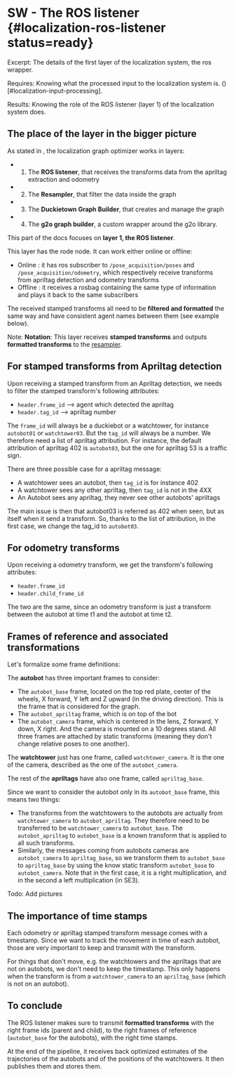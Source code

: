 
# SW - The ROS listener {#localization-ros-listener status=ready}

Excerpt: The details of the first layer of the localization system, the ros wrapper.

<div class='requirements' markdown="1">

Requires: Knowing what the processed input to the localization system is. ()[#localization-input-processing].

Results: Knowing the role of the ROS listener (layer 1) of the localization system does.
</div>

<minitoc/>

## The place of the layer in the bigger picture

As stated in [](#part:autolab-localization-software), the localization graph optimizer works in layers:

* 1) The **ROS listener**, that receives the transforms data from the apriltag extraction and odometry
* 2) The **Resampler**, that filter the data inside the graph
* 3) The **Duckietown Graph Builder**, that creates and manage the graph
* 4) The **g2o graph builder**, a custom wrapper around the g2o library.

This part of the docs focuses on **layer 1, the ROS listener**.

This layer has the rode node. It can work either online or offline:

- Online : it has ros subscriber to `/pose_acquisition/poses` and `/pose_acquisition/odometry`, which respectively receive transforms from apriltag detection and odometry transforms
- Offline : it receives a rosbag containing the same type of information and plays it back to the same subscribers

The received stamped transforms all need to be **filtered and formatted** the same way and have consistent agent names between them (see example below).

Note: **Notation**: This layer receives **stamped transforms** and outputs **formatted transforms** to the [resampler](#localization-resampler).

## For stamped transforms from Apriltag detection

Upon receiving a stamped transform from an Apriltag detection, we needs to filter the stamped transform's following attributes:

- `header.frame_id` --> agent which detected the apriltag
- `header.tag_id` --> apriltag number

The `frame_id` will always be a duckiebot or a watchtower, for instance `autobot01` or `watchtower03`.
But the `tag_id` will always be a number. We therefore need a list of apriltag attribution. For instance, the default attribution of apriltag 402 is `autobot03`, but the one for apriltag 53 is a traffic sign.

There are three possible case for a apriltag message:

- A watchtower sees an autobot, then `tag_id` is for instance 402
- A watchtower sees any other apriltag, then `tag_id` is not in the 4XX
- An Autobot sees any apriltag, they never see other autobots' apriltags

The main issue is then that autobot03 is referred as 402 when seen, but as itself when it send a transform. So, thanks to the list of attribution, in the first case, we change the tag_id to `autobot03`.

## For odometry transforms

Upon receiving a odometry transform, we get the transform's following attributes:

- `header.frame_id`
- `header.child_frame_id`

The two are the same, since an odometry transform is just a transform between the autobot at time t1 and the autobot at time t2.

## Frames of reference and associated transformations

Let's formalize some frame definitions:

The **autobot** has three important frames to consider:

- The `autobot_base` frame, located on the top red plate, center of the wheels, X forward, Y left and Z upward (in the driving direction). This is the frame that is considered for the graph.
- The `autobot_apriltag` frame, which is on top of the bot
- The `autobot_camera` frame, which is centered in the lens, Z forward, Y down, X right. And the camera is mounted on a 10 degrees stand.
All three frames are attached by static transforms (meaning they don't change relative poses to one another).

The **watchtower** just has one frame, called `watchtower_camera`. It is the one of the camera, described as the one of the `autobot_camera`.

The rest of the **apriltags** have also one frame, called `apriltag_base`.

Since we want to consider the autobot only in its `autobot_base` frame, this means two things:

- The transforms from the watchtowers to the autobots are actually from `watchtower_camera` to `autobot_apriltag`. They therefore need to be transferred to be `watchtower_camera` to `autobot_base`. The `autobot_apriltag` to `autobot_base` is a known transform that is applied to all such transforms.
- Similarly, the messages coming from autobots cameras are `autobot_camera` to `apriltag_base`, so we transform them to `autobot_base` to `apriltag_base` by using the know static transform `autobot_base` to `autobot_camera`. Note that in the first case, it is a right multiplication, and in the second a left multiplication (in SE3).

Todo: Add pictures

## The importance of time stamps

Each odometry or apriltag stamped transform message comes with a timestamp. Since we want to track the movement in time of each autobot, those are very important to keep and transmit with the transform.

For things that don't move, e.g. the watchtowers and the apriltags that are not on autobots, we don't need to keep the timestamp. This only happens when the transform is from a `watchtower_camera` to an `apriltag_base` (which is not on an autobot).

## To conclude

The ROS listener makes sure to transmit **formatted transforms** with the right frame ids (parent and child), to the right frames of reference (`autobot_base` for the autobots), with the right time stamps.

At the end of the pipeline, it receives back optimized estimates of the trajectories of the autobots and of the positions of the watchtowers. It then publishes them and stores them.
